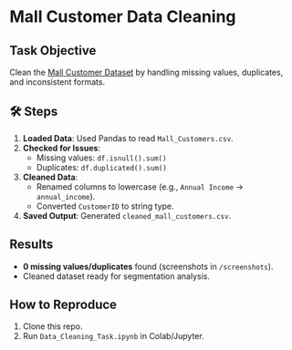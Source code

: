 # Mall Customer Data Cleaning  

## **Task Objective**  
Clean the [Mall Customer Dataset](https://www.kaggle.com/datasets/vjchoudhary7/customer-segmentation-tutorial-in-python) by handling missing values, duplicates, and inconsistent formats.  

## 🛠 **Steps**  
1. **Loaded Data**: Used Pandas to read `Mall_Customers.csv`.  
2. **Checked for Issues**:  
   - Missing values: `df.isnull().sum()`  
   - Duplicates: `df.duplicated().sum()`  
3. **Cleaned Data**:  
   - Renamed columns to lowercase (e.g., `Annual Income` → `annual_income`).  
   - Converted `CustomerID` to string type.  
4. **Saved Output**: Generated `cleaned_mall_customers.csv`.  

## **Results**  
- **0 missing values/duplicates** found (screenshots in `/screenshots`).  
- Cleaned dataset ready for segmentation analysis.  

## **How to Reproduce**  
1. Clone this repo.  
2. Run `Data_Cleaning_Task.ipynb` in Colab/Jupyter.  
